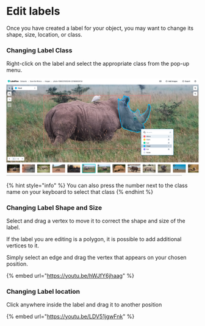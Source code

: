 # Edit labels

Once you have created a label for your object, you may want to change its shape, size, location, or class.

### Changing Label Class

Right-click on the label and select the appropriate class from the pop-up menu.

![](../.gitbook/assets/screen-shot-2021-08-19-at-1.03.26-pm.png)

{% hint style="info" %}
You can also press the number next to the class name on your keyboard to select that class
{% endhint %}

### Changing Label Shape and Size

Select and drag a vertex to move it to correct the shape and size of the label.

If the label you are editing is a polygon, it is possible to add additional vertices to it.

Simply select an edge and drag the vertex that appears on your chosen position.

{% embed url="https://youtu.be/hWJfY6jhaag" %}



### Changing Label location

Click anywhere inside the label and drag it to another position

{% embed url="https://youtu.be/LDV51jgwFnk" %}

